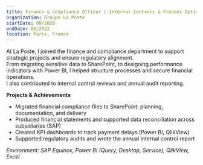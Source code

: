 ```yaml
---
title: Finance & Compliance Officer | Internal Controls & Process Optimization  
organization: Groupe La Poste
startDate: 09/2020
endDate: 08/2022
location: Paris, France
---
```


At La Poste, I joined the finance and compliance department to support strategic projects and ensure regulatory alignment.  
From migrating sensitive data to SharePoint, to designing performance indicators with Power BI, I helped structure processes and secure financial operations.  
I also contributed to internal control reviews and annual audit reporting.

**Projects & Achievements**  
- Migrated financial compliance files to SharePoint: planning, documentation, and delivery  
- Produced financial statements and supported data reconciliation across subsidiaries (SAP)  
- Created KPI dashboards to track payment delays (Power BI, QlikView)  
- Supported regulatory audits and wrote the annual internal control report  

*Environment: SAP Equinox, Power BI (Query, Desktop, Service), QlikView, Excel*

